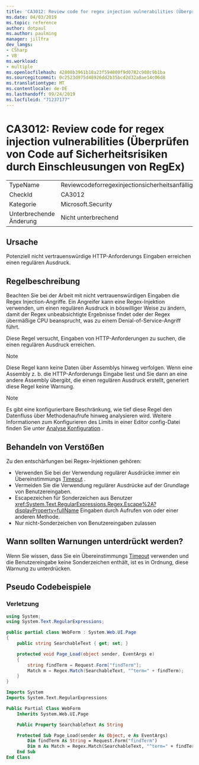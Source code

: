 ```yaml
---
title: 'CA3012: Review code for regex injection vulnerabilities (Überprüfen von Code auf Sicherheitsrisiken durch Einschleusungen von RegEx)'
ms.date: 04/03/2019
ms.topic: reference
author: dotpaul
ms.author: paulming
manager: jillfra
dev_langs:
- CSharp
- VB
ms.workload:
- multiple
ms.openlocfilehash: 42808b3961b18a23f594800f9d0782c908c9b1ba
ms.sourcegitcommit: 0c2523d975d48926dd2b35bcd2d32a8ae14c06d8
ms.translationtype: MT
ms.contentlocale: de-DE
ms.lasthandoff: 09/24/2019
ms.locfileid: "71237177"
---
```

# <a name="ca3012-review-code-for-regex-injection-vulnerabilities"></a>CA3012: Review code for regex injection vulnerabilities (Überprüfen von Code auf Sicherheitsrisiken durch Einschleusungen von RegEx)

|||
|-|-|
|TypeName|Reviewcodeforregexinjectionsicherheitsanfälligkeiten|
|CheckId|CA3012|
|Kategorie|Microsoft.Security|
|Unterbrechende Änderung|Nicht unterbrechend|

## <a name="cause"></a>Ursache

Potenziell nicht vertrauenswürdige HTTP-Anforderungs Eingaben erreichen einen regulären Ausdruck.

## <a name="rule-description"></a>Regelbeschreibung

Beachten Sie bei der Arbeit mit nicht vertrauenswürdigen Eingaben die Regex Injection-Angriffe. Ein Angreifer kann eine Regex-Injektion verwenden, um einen regulären Ausdruck in böswilliger Weise zu ändern, damit der Regex unbeabsichtigte Ergebnisse findet oder der Regex übermäßige CPU beansprucht, was zu einem Denial-of-Service-Angriff führt.

Diese Regel versucht, Eingaben von HTTP-Anforderungen zu suchen, die einen regulären Ausdruck erreichen.

> [!NOTE]
> Diese Regel kann keine Daten über Assemblys hinweg verfolgen. Wenn eine Assembly z. b. die HTTP-Anforderungs Eingabe liest und Sie dann an eine andere Assembly übergibt, die einen regulären Ausdruck erstellt, generiert diese Regel keine Warnung.

> [!NOTE]
> Es gibt eine konfigurierbare Beschränkung, wie tief diese Regel den Datenfluss über Methodenaufrufe hinweg analysieren wird. Weitere Informationen zum Konfigurieren des Limits in einer Editor config-Datei finden Sie unter [Analyse Konfiguration](https://github.com/dotnet/roslyn-analyzers/blob/master/docs/Analyzer%20Configuration.md#dataflow-analysis) .

## <a name="how-to-fix-violations"></a>Behandeln von Verstößen

Zu den entschärfungen bei Regex-Injektionen gehören:

- Verwenden Sie bei der Verwendung regulärer Ausdrücke immer ein Übereinstimmungs [Timeout](/dotnet/standard/base-types/best-practices#use-time-out-values) .
- Vermeiden Sie die Verwendung regulärer Ausdrücke auf der Grundlage von Benutzereingaben.
- Escapezeichen für Sonderzeichen aus Benutzer <xref:System.Text.RegularExpressions.Regex.Escape%2A?displayProperty=fullName> Eingaben durch Aufrufen von oder einer anderen Methode.
- Nur nicht-Sonderzeichen von Benutzereingaben zulassen

## <a name="when-to-suppress-warnings"></a>Wann sollten Warnungen unterdrückt werden?

Wenn Sie wissen, dass Sie ein Übereinstimmungs [Timeout](/dotnet/standard/base-types/best-practices#use-time-out-values) verwenden und die Benutzereingabe keine Sonderzeichen enthält, ist es in Ordnung, diese Warnung zu unterdrücken.

## <a name="pseudo-code-examples"></a>Pseudo Codebeispiele

### <a name="violation"></a>Verletzung

```csharp
using System;
using System.Text.RegularExpressions;

public partial class WebForm : System.Web.UI.Page
{
    public string SearchableText { get; set; }

    protected void Page_Load(object sender, EventArgs e)
    {
        string findTerm = Request.Form["findTerm"];
        Match m = Regex.Match(SearchableText, "^term=" + findTerm);
    }
}
```

```vb
Imports System
Imports System.Text.RegularExpressions

Public Partial Class WebForm
    Inherits System.Web.UI.Page

    Public Property SearchableText As String

    Protected Sub Page_Load(sender As Object, e As EventArgs)
        Dim findTerm As String = Request.Form("findTerm")
        Dim m As Match = Regex.Match(SearchableText, "^term=" + findTerm)
    End Sub
End Class
```
